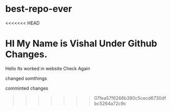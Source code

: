 # best-repo-ever
<<<<<<< HEAD

HI My Name is Vishal Under Github Changes.
=======
Hello Its worked in website
Check Again

changed somthings

comminted changes

>>>>>>> 07fea57f6266b390c5cecd6730dfbc5264a72c9c
